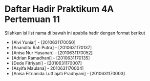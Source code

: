 # Daftar Hadir Praktikum 4A Pertemuan 11
Silahkan isi list nama di bawah ini apabila hadir dengan format berikut

- [Alvi Yuniar] - [2010631170050]
- [Anandito Rafi Putra] - [2010631170137]
- [Anisa Nur Hasanah] - [2010631170052]
- [Adrian Ramadhani] - [2010631170135]
- [Dede Fitriyani] - [2010631170007]
- [Asyifa Maulana] - 2010631170004]
- [Anisa Fitrianida Lutfiajati Pradhyani] - [2010631170003]
